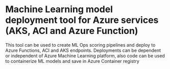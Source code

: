# Machine Learning model deployment tool for Azure services (AKS, ACI and Azure Function)

This tool can be used to create ML Ops scoring pipelines and deploy to Azure Functions, ACI and AKS endpoints. Deployments can be dependent or independent of Azure Machine Learning platform, also code can be used to containerize ML models and save in Azure Container registry
